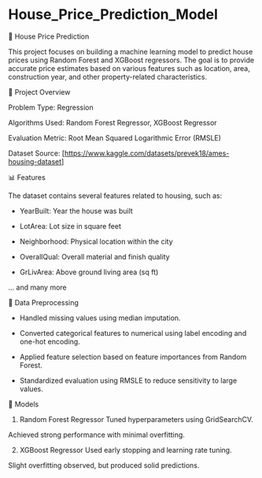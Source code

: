 # House_Price_Prediction_Model
🏡 House Price Prediction


This project focuses on building a machine learning model to predict house prices using Random Forest and XGBoost regressors. The goal is to provide accurate price estimates based on various features such as location, area, construction year, and other property-related characteristics.

📁 Project Overview


Problem Type: Regression

Algorithms Used: Random Forest Regressor, XGBoost Regressor

Evaluation Metric: Root Mean Squared Logarithmic Error (RMSLE)

Dataset Source: [https://www.kaggle.com/datasets/prevek18/ames-housing-dataset]

📊 Features


The dataset contains several features related to housing, such as:

- YearBuilt: Year the house was built

- LotArea: Lot size in square feet

- Neighborhood: Physical location within the city

- OverallQual: Overall material and finish quality

- GrLivArea: Above ground living area (sq ft)

... and many more

🧹 Data Preprocessing


- Handled missing values using median imputation.

- Converted categorical features to numerical using label encoding and one-hot encoding.

- Applied feature selection based on feature importances from Random Forest.

- Standardized evaluation using RMSLE to reduce sensitivity to large values.

🤖 Models


1. Random Forest Regressor
Tuned hyperparameters using GridSearchCV.

Achieved strong performance with minimal overfitting.

2. XGBoost Regressor
Used early stopping and learning rate tuning.

Slight overfitting observed, but produced solid predictions.
